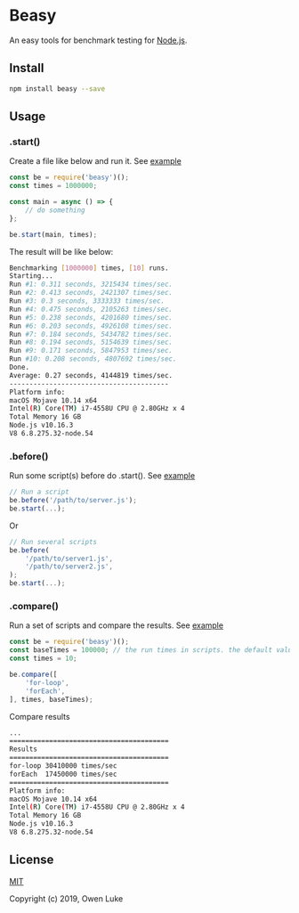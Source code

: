 
# Beasy

An easy tools for benchmark testing for [Node.js](https://nodejs.org).

## Install

```sh
npm install beasy --save
```

## Usage

### .start()

Create a file like below and run it. See [example](./examples/#start/index.js)

```js
const be = require('beasy')();
const times = 1000000;

const main = async () => {
    // do something
};

be.start(main, times);
```

The result will be like below:
```sh
Benchmarking [1000000] times, [10] runs.
Starting...
Run #1: 0.311 seconds, 3215434 times/sec.
Run #2: 0.413 seconds, 2421307 times/sec.
Run #3: 0.3 seconds, 3333333 times/sec.
Run #4: 0.475 seconds, 2105263 times/sec.
Run #5: 0.238 seconds, 4201680 times/sec.
Run #6: 0.203 seconds, 4926108 times/sec.
Run #7: 0.184 seconds, 5434782 times/sec.
Run #8: 0.194 seconds, 5154639 times/sec.
Run #9: 0.171 seconds, 5847953 times/sec.
Run #10: 0.208 seconds, 4807692 times/sec.
Done.
Average: 0.27 seconds, 4144819 times/sec.
----------------------------------------
Platform info:
macOS Mojave 10.14 x64
Intel(R) Core(TM) i7-4558U CPU @ 2.80GHz x 4
Total Memory 16 GB
Node.js v10.16.3
V8 6.8.275.32-node.54
```


### .before()

Run some script(s) before do .start(). See [example](./examples/#before/index.js)

```js
// Run a script
be.before('/path/to/server.js');
be.start(...);
```
Or
```js
// Run several scripts
be.before(
    '/path/to/server1.js',
    '/path/to/server2.js',
);
be.start(...);
```

### .compare()

Run a set of scripts and compare the results. See [example](./examples/#compare/index.js)

```js
const be = require('beasy')();
const baseTimes = 100000; // the run times in scripts. the default value is 1
const times = 10;

be.compare([
	'for-loop',
	'forEach',
], times, baseTimes);
```

Compare results
```sh
...
========================================
Results
========================================
for-loop 30410000 times/sec
forEach  17450000 times/sec
========================================
Platform info:
macOS Mojave 10.14 x64
Intel(R) Core(TM) i7-4558U CPU @ 2.80GHz x 4
Total Memory 16 GB
Node.js v10.16.3
V8 6.8.275.32-node.54
```


## License

[MIT](LICENSE)

Copyright (c) 2019, Owen Luke
